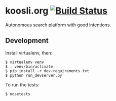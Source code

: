 koosli.org [![Build Status](https://travis-ci.org/Koosli/koosli.org.svg)](https://travis-ci.org/Koosli/koosli.org)
==========

Autonomous search platform with good intentions.


Development
-----------

Install virtualenv, then:

    $ virtualenv venv
    $ . venv/bin/activate
    $ pip install -r dev-requirements.txt
    $ python run_devserver.py

To run the tests:

    $ nosetests
